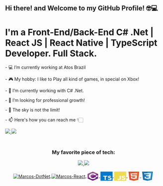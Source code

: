 ###

<!--Readme_MS-->



<!--
**Marcofsa/Readme_MS** is a ✨ _special_ ✨ repository because its `README.md` (this file) appears on your GitHub profile.

Here are some ideas to get you started:

-->

##  Hi there! and Welcome to my GitHub Profile! 🤓💻

<div>
    <h1>I'm a Front-End/Back-End C# .Net | React JS | React Native | TypeScript Developer. Full Stack.</h1>
        <div>
            <p>
                - 💻 I’m currently working at Atos Brazil
            </p>
            <p>
                - 🎮 My hobby: I like to Play all kind of games, in special on Xbox!
            </p>
            <p>
                - 🧠 I’m currently working with C# .Net.
            </p>
            <p>
                - 🔭 I’m looking for professional growth! 
            </p>
            <p>
                - 🚀 The sky is not the limit!
            </p>
            <p>
                - 📫 Here's how you can reach me 👇🏻
            </p>
          </div>  
</div>

<div>
    <a href="https://www.linkedin.com/in/marcos-antonio-alves-de-sá-filho-4852311a7/" target="_blank">
        <img src="https://img.shields.io/badge/-LinkedIn-%230077B5?style=for-the-badge&logo=linkedin&logoColor=white"
            target="_blank">
    </a>
    <a href="mailto:marcofsaoperacional@outlook.com">
        <img src="https://img.shields.io/badge/-Outlook-%23333?style=for-the-badge&logo=outlook&logoColor=blue"
            target="_blank">
    </a>

</div>

 <br>
  
  
  ##
  
<div align="center" style="display: inline_block">
  <h3> 
    My favorite piece of tech:
  </h3>
<div align="center">
  <a href="https://github.com/Marcofsa">
    
  <img height="180em" src="https://github-readme-stats.vercel.app/api/top-langs/?username=Marcofsa&layout=compact&langs_count=7&theme=codeSTACKr"/>
    
  <img height="180em" src="https://github-readme-stats.vercel.app/api?username=Marcofsa&show_icons=true&theme=codeSTACKr&include_all_commits=true&count_private=true"/>
</div>
  <br>
  <a href="https://github.com/Marcofsa">
    <img align="center" alt="Marcos-DotNet" height="30" width="40" src="https://cdn.jsdelivr.net/gh/devicons/devicon/icons/dotnetcore/dotnetcore-original.svg">
    <img align="center" alt="Marcos-React" height="30" width="40" src="https://cdn.jsdelivr.net/gh/devicons/devicon/icons/react/react-original-wordmark.svg">
    <img align="center" alt="Marcos-Csharp" height="30" width="40" src="https://raw.githubusercontent.com/devicons/devicon/master/icons/csharp/csharp-original.svg">
    <img align="center" alt="Marcos-Ts" height="30" width="40" src="https://raw.githubusercontent.com/devicons/devicon/master/icons/typescript/typescript-plain.svg">
    <img align="center" alt="Marcos-Js" height="30" width="40" src="https://raw.githubusercontent.com/devicons/devicon/master/icons/javascript/javascript-plain.svg">
    <img align="center" alt="Marcos-HTML" height="30" width="40" src="https://raw.githubusercontent.com/devicons/devicon/master/icons/html5/html5-original.svg">
    <img align="center" alt="Marcos-CSS" height="30" width="40" src="https://raw.githubusercontent.com/devicons/devicon/master/icons/css3/css3-original.svg">
          
  </a>
  
</div>
